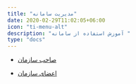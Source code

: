 ```yaml
---
title: "مدیریت سامانه"
date: 2020-02-29T11:02:05+06:00
icon: "ti-menu-alt"
description: "آموزش استفاده از سامانه "
type: "docs"
---
```


- [صاحب سازمان](managment)

- [اعضای سازمان](advertiser)
